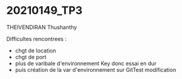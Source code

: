 # 20210149_TP3

THEIVENDIRAN Thushanthy

Difficultes rencontrees :
- chgt de location
- chgt de port
- plus de varibale d'environnement Key donc essai en dur
- puis création de la var d'environnement sur GitTest modification
